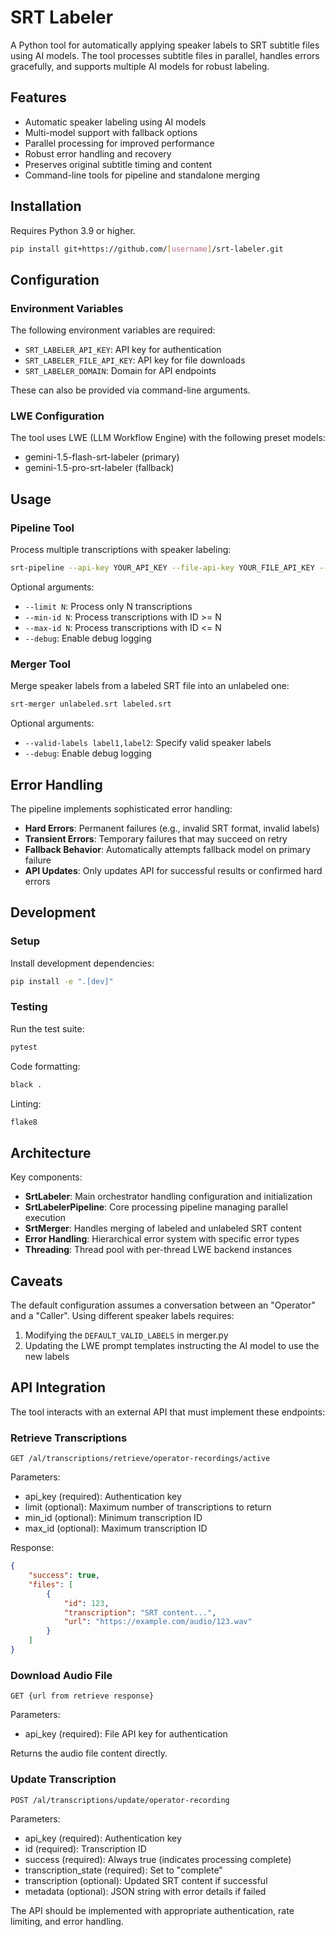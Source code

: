 
# SRT Labeler

A Python tool for automatically applying speaker labels to SRT subtitle files using AI models. The tool processes subtitle files in parallel, handles errors gracefully, and supports multiple AI models for robust labeling.

## Features

- Automatic speaker labeling using AI models
- Multi-model support with fallback options
- Parallel processing for improved performance
- Robust error handling and recovery
- Preserves original subtitle timing and content
- Command-line tools for pipeline and standalone merging

## Installation

Requires Python 3.9 or higher.

```bash
pip install git+https://github.com/[username]/srt-labeler.git
```

## Configuration

### Environment Variables

The following environment variables are required:

- `SRT_LABELER_API_KEY`: API key for authentication
- `SRT_LABELER_FILE_API_KEY`: API key for file downloads
- `SRT_LABELER_DOMAIN`: Domain for API endpoints

These can also be provided via command-line arguments.

### LWE Configuration

The tool uses LWE (LLM Workflow Engine) with the following preset models:

- gemini-1.5-flash-srt-labeler (primary)
- gemini-1.5-pro-srt-labeler (fallback)

## Usage

### Pipeline Tool

Process multiple transcriptions with speaker labeling:

```bash
srt-pipeline --api-key YOUR_API_KEY --file-api-key YOUR_FILE_API_KEY --domain your.domain.com
```

Optional arguments:
- `--limit N`: Process only N transcriptions
- `--min-id N`: Process transcriptions with ID >= N
- `--max-id N`: Process transcriptions with ID <= N
- `--debug`: Enable debug logging

### Merger Tool

Merge speaker labels from a labeled SRT file into an unlabeled one:

```bash
srt-merger unlabeled.srt labeled.srt
```

Optional arguments:
- `--valid-labels label1,label2`: Specify valid speaker labels
- `--debug`: Enable debug logging

## Error Handling

The pipeline implements sophisticated error handling:

- **Hard Errors**: Permanent failures (e.g., invalid SRT format, invalid labels)
- **Transient Errors**: Temporary failures that may succeed on retry
- **Fallback Behavior**: Automatically attempts fallback model on primary failure
- **API Updates**: Only updates API for successful results or confirmed hard errors

## Development

### Setup

Install development dependencies:

```bash
pip install -e ".[dev]"
```

### Testing

Run the test suite:

```bash
pytest
```

Code formatting:
```bash
black .
```

Linting:
```bash
flake8
```

## Architecture

Key components:

- **SrtLabeler**: Main orchestrator handling configuration and initialization
- **SrtLabelerPipeline**: Core processing pipeline managing parallel execution
- **SrtMerger**: Handles merging of labeled and unlabeled SRT content
- **Error Handling**: Hierarchical error system with specific error types
- **Threading**: Thread pool with per-thread LWE backend instances

## Caveats

The default configuration assumes a conversation between an "Operator" and a "Caller". Using different speaker labels requires:

1. Modifying the `DEFAULT_VALID_LABELS` in merger.py
2. Updating the LWE prompt templates instructing the AI model to use the new labels

## API Integration

The tool interacts with an external API that must implement these endpoints:

### Retrieve Transcriptions
```
GET /al/transcriptions/retrieve/operator-recordings/active
```
Parameters:
- api_key (required): Authentication key
- limit (optional): Maximum number of transcriptions to return
- min_id (optional): Minimum transcription ID
- max_id (optional): Maximum transcription ID

Response:
```json
{
    "success": true,
    "files": [
        {
            "id": 123,
            "transcription": "SRT content...",
            "url": "https://example.com/audio/123.wav"
        }
    ]
}
```

### Download Audio File
```
GET {url from retrieve response}
```
Parameters:
- api_key (required): File API key for authentication

Returns the audio file content directly.

### Update Transcription
```
POST /al/transcriptions/update/operator-recording
```
Parameters:
- api_key (required): Authentication key
- id (required): Transcription ID
- success (required): Always true (indicates processing complete)
- transcription_state (required): Set to "complete"
- transcription (optional): Updated SRT content if successful
- metadata (optional): JSON string with error details if failed

The API should be implemented with appropriate authentication, rate limiting, and error handling.

